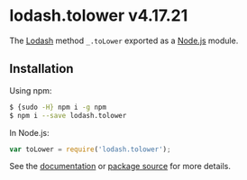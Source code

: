 # lodash.tolower v4.17.21

The [Lodash](https://lodash.com/) method `_.toLower` exported as a [Node.js](https://nodejs.org/) module.

## Installation

Using npm:
```bash
$ {sudo -H} npm i -g npm
$ npm i --save lodash.tolower
```

In Node.js:
```js
var toLower = require('lodash.tolower');
```

See the [documentation](https://lodash.com/docs#toLower) or [package source](https://github.com/lodash/lodash/blob/4.17.21-npm-packages/lodash.tolower) for more details.
